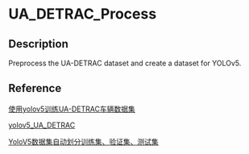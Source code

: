 # UA_DETRAC_Process

## Description
Preprocess the UA-DETRAC dataset and create a dataset for YOLOv5.

## Reference
[使用yolov5训练UA-DETRAC车辆数据集](https://zhuanlan.zhihu.com/p/373096271)

[yolov5_UA_DETRAC](https://github.com/zigangzhao-ai/yolov5_UA_DETRAC/blob/main/yolov5_UA_DETRAC/utils/datasets_ori.py)

[YoloV5数据集自动划分训练集、验证集、测试集](https://blog.csdn.net/qq_43443001/article/details/125947785)
